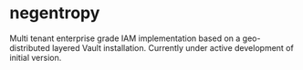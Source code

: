 # negentropy

Multi tenant enterprise grade IAM implementation based on a geo-distributed layered Vault installation. Currently under active development of initial version.
